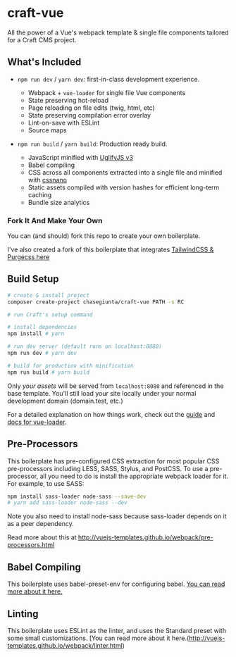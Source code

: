 # craft-vue

All the power of a Vue's webpack template & single file components tailored for a Craft CMS project.

## What's Included

- `npm run dev` / `yarn dev`: first-in-class development experience.
  - Webpack + `vue-loader` for single file Vue components
  - State preserving hot-reload
  - Page reloading on file edits (twig, html, etc)
  - State preserving compilation error overlay
  - Lint-on-save with ESLint
  - Source maps

- `npm run build` / `yarn build`: Production ready build.
  - JavaScript minified with [UglifyJS v3](https://github.com/mishoo/UglifyJS2/tree/harmony)
  - Babel compiling
  - CSS across all components extracted into a single file and minified with [cssnano](https://github.com/ben-eb/cssnano)
  - Static assets compiled with version hashes for efficient long-term caching
  - Bundle size analytics

### Fork It And Make Your Own

You can (and should) fork this repo to create your own boilerplate.

I've also created a fork of this boilerplate that integrates [TailwindCSS & Purgecss here](https://github.com/chasegiunta/craft-vue-tailwind)

## Build Setup

``` bash
# create & install project
composer create-project chasegiunta/craft-vue PATH -s RC

# run Craft's setup command

# install dependencies
npm install # yarn

# run dev server (default runs on localhost:8080)
npm run dev # yarn dev

# build for production with minification
npm run build # yarn build
```

Only _your assets_ will be served from `localhost:8080` and referenced in the base template. You'll still load your site locally under your normal development domain (domain.test, etc.)

For a detailed explanation on how things work, check out the [guide](http://vuejs-templates.github.io/webpack/) and [docs for vue-loader](http://vuejs.github.io/vue-loader).


## Pre-Processors

This boilerplate has pre-configured CSS extraction for most popular CSS pre-processors including LESS, SASS, Stylus, and PostCSS. To use a pre-processor, all you need to do is install the appropriate webpack loader for it. For example, to use SASS:
``` bash
npm install sass-loader node-sass --save-dev
# yarn add sass-loader node-sass --dev
```
Note you also need to install node-sass because sass-loader depends on it as a peer dependency.

Read more about this at http://vuejs-templates.github.io/webpack/pre-processors.html

## Babel Compiling
This boilerplate uses babel-preset-env for configuring babel. [You can read more about it here.](http://vuejs-templates.github.io/webpack/babel.html)

## Linting
This boilerplate uses ESLint as the linter, and uses the Standard preset with some small customizations. [You can read more about it here.(http://vuejs-templates.github.io/webpack/linter.html)
